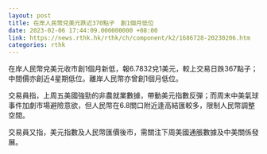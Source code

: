 ```yaml
---
layout: post
title: 在岸人民幣兌美元跌近370點子　創1個月低位
date: 2023-02-06 17:44:09.000000000 +08:00
link: https://news.rthk.hk/rthk/ch/component/k2/1686728-20230206.htm
categories: rthk
---
```


在岸人民幣兌美元收市創1個月新低，報6.7832兌1美元，較上交易日跌367點子；中間價亦創近4星期低位。離岸人民幣亦曾創1個月低位。

交易員指，上周五美國強勁的非農就業數據，帶動美元指數反彈；而周末中美氣球事件加劇市場避險意欲，但人民幣在6.8關口附近逢高結匯較多，限制人民幣調整空間。

交易員又指，美元指數及人民幣匯價後市，需關注下周美國通脹數據及中美關係發展。
